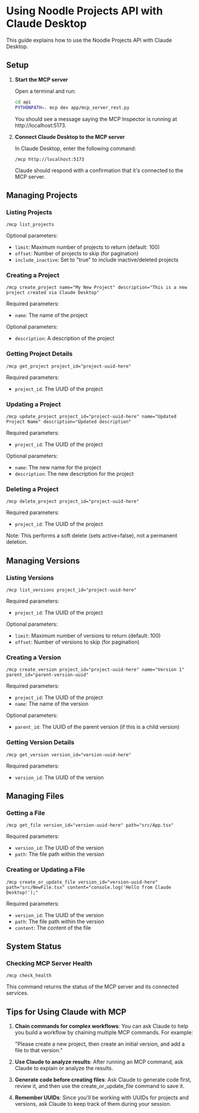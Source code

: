 # Using Noodle Projects API with Claude Desktop

This guide explains how to use the Noodle Projects API with Claude Desktop.

## Setup

1. **Start the MCP server**

   Open a terminal and run:
   ```bash
   cd api
   PYTHONPATH=. mcp dev app/mcp_server_rest.py
   ```

   You should see a message saying the MCP Inspector is running at http://localhost:5173.

2. **Connect Claude Desktop to the MCP server**

   In Claude Desktop, enter the following command:
   ```
   /mcp http://localhost:5173
   ```

   Claude should respond with a confirmation that it's connected to the MCP server.

## Managing Projects

### Listing Projects

```
/mcp list_projects
```

Optional parameters:
- `limit`: Maximum number of projects to return (default: 100)
- `offset`: Number of projects to skip (for pagination)
- `include_inactive`: Set to "true" to include inactive/deleted projects

### Creating a Project

```
/mcp create_project name="My New Project" description="This is a new project created via Claude Desktop"
```

Required parameters:
- `name`: The name of the project

Optional parameters:
- `description`: A description of the project

### Getting Project Details

```
/mcp get_project project_id="project-uuid-here"
```

Required parameters:
- `project_id`: The UUID of the project

### Updating a Project

```
/mcp update_project project_id="project-uuid-here" name="Updated Project Name" description="Updated description"
```

Required parameters:
- `project_id`: The UUID of the project

Optional parameters:
- `name`: The new name for the project
- `description`: The new description for the project

### Deleting a Project

```
/mcp delete_project project_id="project-uuid-here"
```

Required parameters:
- `project_id`: The UUID of the project

Note: This performs a soft delete (sets active=false), not a permanent deletion.

## Managing Versions

### Listing Versions

```
/mcp list_versions project_id="project-uuid-here"
```

Required parameters:
- `project_id`: The UUID of the project

Optional parameters:
- `limit`: Maximum number of versions to return (default: 100)
- `offset`: Number of versions to skip (for pagination)

### Creating a Version

```
/mcp create_version project_id="project-uuid-here" name="Version 1" parent_id="parent-version-uuid"
```

Required parameters:
- `project_id`: The UUID of the project
- `name`: The name of the version

Optional parameters:
- `parent_id`: The UUID of the parent version (if this is a child version)

### Getting Version Details

```
/mcp get_version version_id="version-uuid-here"
```

Required parameters:
- `version_id`: The UUID of the version

## Managing Files

### Getting a File

```
/mcp get_file version_id="version-uuid-here" path="src/App.tsx"
```

Required parameters:
- `version_id`: The UUID of the version
- `path`: The file path within the version

### Creating or Updating a File

```
/mcp create_or_update_file version_id="version-uuid-here" path="src/NewFile.tsx" content="console.log('Hello from Claude Desktop!');"
```

Required parameters:
- `version_id`: The UUID of the version
- `path`: The file path within the version
- `content`: The content of the file

## System Status

### Checking MCP Server Health

```
/mcp check_health
```

This command returns the status of the MCP server and its connected services.

## Tips for Using Claude with MCP

1. **Chain commands for complex workflows**:
   You can ask Claude to help you build a workflow by chaining multiple MCP commands. For example:
   
   "Please create a new project, then create an initial version, and add a file to that version."

2. **Use Claude to analyze results**:
   After running an MCP command, ask Claude to explain or analyze the results.

3. **Generate code before creating files**:
   Ask Claude to generate code first, review it, and then use the create_or_update_file command to save it.

4. **Remember UUIDs**:
   Since you'll be working with UUIDs for projects and versions, ask Claude to keep track of them during your session.